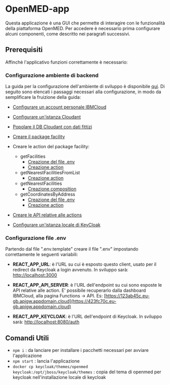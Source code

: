 # OpenMED-app

Questa applicazione è una GUI che permette di interagire con le funzionalità della piattaforma OpenMED. Per accedere è necessario prima configurare alcuni componenti, come descritto nei paragrafi successivi.

## Prerequisiti

Affinchè l'applicativo funzioni correttamente è necessario:

### Configurazione ambiente di backend

La guida per la configurazione dell'ambiente di sviluppo è disponibile [qui](https://github.com/noiopen/OpenMed/blob/develop/v1.0.0.md). Di seguito sono elencati i passaggi necessari alla configurazione, in modo da semplificare la fruizione della guida:

- [Configurare un account personale IBMCloud](https://github.com/noiopen/OpenMed/blob/develop/docs/ibmcloud.md#configurazione)

- [Configurare un'istanza Cloudant](https://github.com/noiopen/OpenMed/blob/develop/docs/cloudant.md#configurazione)

- [Popolare il DB Cloudant con dati fittizi](https://github.com/noiopen/OpenMed/blob/develop/docs/cloudant.md#popolamento-dati)

- [Creare il package facility](https://github.com/noiopen/OpenMed/tree/develop/facility#creazione)

- Creare le action del package facility:

  - getFacilities
    - [Creazione del file .env](https://github.com/noiopen/OpenMed/blob/develop/facility/getFacilities/README.md#creazione-del-file-env)
    - [Creazione action](https://github.com/noiopen/OpenMed/blob/develop/facility/getFacilities/README.md#definizione-action)
  - getNearestFacilitiesFromList
    - [Creazione action](https://github.com/noiopen/OpenMed/blob/develop/facility/getNearestFacilitiesFromList/README.md#definizione-action)
  - getNearestFacilities
    - [Creazione composition](https://github.com/noiopen/OpenMed/blob/develop/facility/getNearestFacilities/README.md#definizione-composition)
  - getCoordinatesByAddress
    - [Creazione del file .env](https://github.com/noiopen/OpenMed/blob/develop/facility/getCoordinatesByAddress/README.md#creazione-del-file-env)
    - [Creazione action](https://github.com/noiopen/OpenMed/blob/develop/facility/getCoordinatesByAddress/README.md#definizione-action)

- [Creare le API relative alle actions](https://github.com/noiopen/OpenMed/blob/develop/docs/ibmcloud.md#comandi)

- [Configurare un'istanza locale di KeyCloak](https://github.com/noiopen/OpenMed/blob/develop/docs/keycloak.md)

### Configurazione file .env

Partendo dal file ".env.template" creare il file ".env" impostando correttamente le seguenti variabili:

- **REACT_APP_URL**: è l'URL su cui è esposto questo client, usato per il redirect da Keycloak a login avvenuto. In sviluppo sarà: [http://localhost:3000](http://localhost:3000)

- **REACT_APP_API_SERVER**: è l'URL dell'endpoint su cui sono esposte le API relative alle action. E' possibile recuperarlo dalla dashboard IBMCloud, alla pagina Functions -> API. Es: [https://123ab45c.eu-gb.apigw.appdomain.cloud](https://423fc70c.eu-gb.apigw.appdomain.cloud)

- **REACT_APP_KEYCLOAK**: è l'URL dell'endpoint di Keycloak. In sviluppo sarà: [http://localhost:8080/auth](http://localhost:8080/auth)

## Comandi Utili

- `npm i` : da lanciare per installare i pacchetti necessari per avviare l'applicazione
- `npm start` : lancia l'applicazione
- `docker cp keycloak/themes/openmed keycloak:/opt/jboss/keycloak/themes` : copia del tema di openmed per keycloak nell'installazione locale di keycloak
